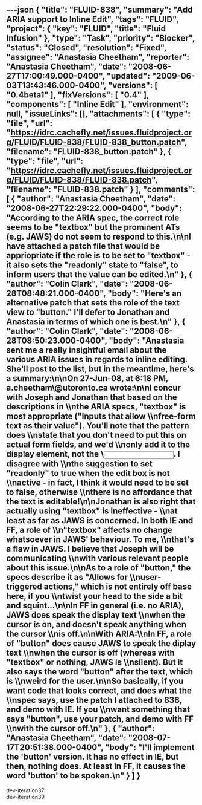 ---json
{
  "title": "FLUID-838",
  "summary": "Add ARIA support to Inline Edit",
  "tags": "FLUID",
  "project": {
    "key": "FLUID",
    "title": "Fluid Infusion"
  },
  "type": "Task",
  "priority": "Blocker",
  "status": "Closed",
  "resolution": "Fixed",
  "assignee": "Anastasia Cheetham",
  "reporter": "Anastasia Cheetham",
  "date": "2008-06-27T17:00:49.000-0400",
  "updated": "2009-06-03T13:43:46.000-0400",
  "versions": [
    "0.4beta1"
  ],
  "fixVersions": [
    "0.4"
  ],
  "components": [
    "Inline Edit"
  ],
  "environment": null,
  "issueLinks": [],
  "attachments": [
    {
      "type": "file",
      "url": "https://idrc.cachefly.net/issues.fluidproject.org/FLUID/FLUID-838/FLUID-838_button.patch",
      "filename": "FLUID-838_button.patch"
    },
    {
      "type": "file",
      "url": "https://idrc.cachefly.net/issues.fluidproject.org/FLUID/FLUID-838/FLUID-838.patch",
      "filename": "FLUID-838.patch"
    }
  ],
  "comments": [
    {
      "author": "Anastasia Cheetham",
      "date": "2008-06-27T22:29:22.000-0400",
      "body": "According to the ARIA spec, the correct role seems to be \"textbox\" but the prominent ATs (e.g. JAWS) do not seem to respond to this.\n\nI have attached a patch file that would be appriopriate if the role is to be set to \"textbox\" - it also sets the \"readonly\" state to \"false\", to inform users that the value can be edited.\n"
    },
    {
      "author": "Colin Clark",
      "date": "2008-06-28T08:48:21.000-0400",
      "body": "Here's an alternative patch that sets the role of the text view to \"button.\" I'll defer to Jonathan and Anastasia in terms of which one is best.\n"
    },
    {
      "author": "Colin Clark",
      "date": "2008-06-28T08:50:23.000-0400",
      "body": "Anastasia sent me a really insightful email about the various ARIA issues in regards to inline editing. She'll post to the list, but in the meantime, here's a summary:\n\nOn 27-Jun-08, at 6:18 PM, a.cheetham\\@utoronto.ca wrote:\n\nI concur with Joseph and Jonathan that based on the descriptions in  \\\nthe ARIA specs, \"textbox\" is most appropriate (\"Inputs that allow  \\\nfree-form text as their value\"). You'll note that the pattern does  \\\nstate that you don't need to put this on actual form fields, and we'd  \\\nonly add it to the display element, not the \\<input>. I disagree with  \\\nthe suggestion to set \"readonly\" to true when the edit box is not  \\\nactive - in fact, I think it would need to be set to false, otherwise  \\\nthere is no affordance that the text is editable!\n\nJonathan is also right that actually using \"textbox\" is ineffective -  \\\nat least as far as JAWS is concerned. In both IE and FF, a role of  \\\n\"textbox\" affects no change whatsoever in JAWS' behaviour. To me,  \\\nthat's a flaw in JAWS. I believe that Joseph will be communicating  \\\nwith various relevant people about this issue.\n\nAs to a role of \"button,\" the specs describe it as \"Allows for  \\\nuser-triggered actions,\" which is not entirely off base here, if you  \\\ntwist your head to the side a bit and squint...\n\nIn FF in general (i.e. no ARIA), JAWS **does** speak the display text  \\\nwhen the cursor is **on**, and **doesn't** speak anything when the cursor  \\\nis **off**.\n\nWith ARIA:\\\nIn FF, a role of \"button\" **does** cause JAWS to speak the diplay text  \\\nwhen the cursor is off (whereas with \"textbox\" or nothing, JAWS is  \\\nsilent). But it also says the word \"button\" after the text, which is  \\\nweird for the user.\n\nSo basically, if you want code that looks correct, and does what the  \\\nspec says, use the patch I attached to 838, and demo with IE. If you  \\\nwant something that says \"button\", use your patch, and demo with FF  \\\nwith the cursor off.\n"
    },
    {
      "author": "Anastasia Cheetham",
      "date": "2008-07-17T20:51:38.000-0400",
      "body": "I'll implement the 'button' version. It has no effect in IE, but then, nothing does. At least in FF, it causes the word 'button' to be spoken.\n"
    }
  ]
}
---
dev-iteration37\
dev-iteration39

        